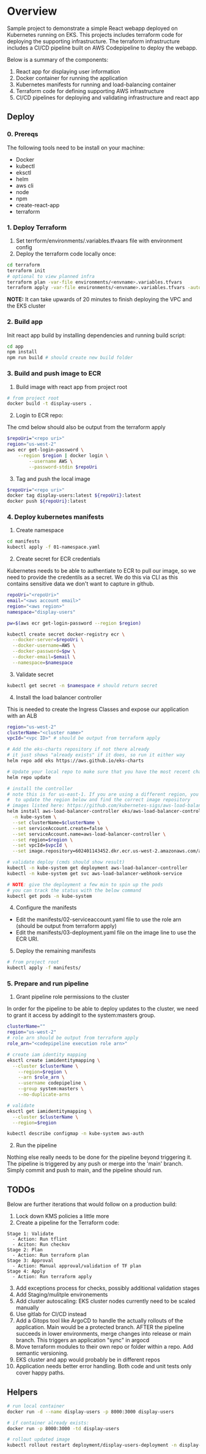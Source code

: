 # Overview

Sample project to demonstrate a simple React webapp deployed on Kubernetes running
on EKS. This projects includes terraform code for deploying the supporting
infrastructure. The terraform infrastructure includes a CI/CD pipeline built on
AWS Codepipeline to deploy the webapp.

Below is a summary of the components:

1. React app for displaying user information
2. Docker container for running the application
3. Kubernetes manifests for running and load-balancing container
4. Terraform code for defining supporting AWS infrastructure
5. CI/CD pipelines for deploying and validating infrastructure and react app

## Deploy

### 0. Prereqs

The following tools need to be install on your machine:

- Docker
- kubectl
- eksctl
- helm
- aws cli
- node
- npm
- create-react-app
- terraform

### 1. Deploy Terraform

1. Set terrform/environments/<envname>.variables.tfvaars file with environment config
2. Deploy the terraform code locally once:

```bash
cd terraform
terraform init
# optional to view planned infra
terraform plan -var-file environments/<envname>.variables.tfvars
terraform apply -var-file environments/<envname>.variables.tfvars -auto-approve
```

**NOTE:** It can take upwards of 20 minutes to finish deploying the VPC and the
EKS cluster

### 2. Build app

Init react app build by installing dependencies and running build script:

```bash
cd app
npm install
npm run build # should create new build folder
```

### 3. Build and push image to ECR

1. Build image with react app from project root

```bash
# from project root
docker build -t display-users .
```

2. Login to ECR repo:

The cmd below should also be output from the terraform apply

```bash
$repoUri="<repo uri>"
region="us-west-2"
aws ecr get-login-password \
    --region $region | docker login \
        --username AWS \
        --password-stdin $repoUri
```

3. Tag and push the local image

```bash
$repoUri="<repo uri>"
docker tag display-users:latest ${repoUri}:latest
docker push ${repoUri}:latest
```

### 4. Deploy kubernetes manifests

1. Create namespace

```bash
cd manifests
kubectl apply -f 01-namespace.yaml
```

2. Create secret for ECR credentials

Kubernetes needs to be able to authentiate to ECR to pull our image, so we need
to provide the credentils as a secret. We do this via CLI as this contains sensitive
data we don't want to capture in github.

```bash
repoUri="<repoUri>"
email="<aws account email>"
region="<aws region>"
namespace="display-users"

pw=$(aws ecr get-login-password --region $region)

kubectl create secret docker-registry ecr \
  --docker-server=$repoUri \
  --docker-username=AWS \
  --docker-password=$pw \
  --docker-email=$email \
  --namespace=$namespace
```

3. Validate secret

```bash
kubectl get secret -n $namespace # should return secret
```

4. Install the load balancer controller

This is needed to create the Ingress Classes and expose our application with an ALB

```bash
region="us-west-2"
clusterName="<cluster name>"
vpcId="<vpc ID>" # should be output from terraform apply

# Add the eks-charts repository if not there already
# it just shows "already exists" if it does, so run it either way
helm repo add eks https://aws.github.io/eks-charts

# Update your local repo to make sure that you have the most recent charts.
helm repo update

# install the controller
# note this is for us-east-1. If you are using a different region, you'll need
#  to update the region below and find the correct image repository
# images listed here: https://github.com/kubernetes-sigs/aws-load-balancer-controller/releases
helm install aws-load-balancer-controller eks/aws-load-balancer-controller \
  -n kube-system \
  --set clusterName=$clusterName \
  --set serviceAccount.create=false \
  --set serviceAccount.name=aws-load-balancer-controller \
  --set region=$region \
  --set vpcId=$vpcId \
  --set image.repository=602401143452.dkr.ecr.us-west-2.amazonaws.com/amazon/aws-load-balancer-controller

# validate deploy (cmds should show result)
kubectl -n kube-system get deployment aws-load-balancer-controller
kubectl -n kube-system get svc aws-load-balancer-webhook-service

# NOTE: give the deployment a few min to spin up the pods
# you can track the status with the below command
kubectl get pods -n kube-system
```

4. Configure the manifests

- Edit the manifests/02-serviceaccount.yaml file to use the role arn (should be output from terraform apply)
- Edit the manifests/03-deployment.yaml file on the image line to use the ECR URI.

5. Deploy the remaining manifests

```bash
# from project root
kubectl apply -f manifests/
```

### 5. Prepare and run pipeline

1. Grant pipeline role permissions to the cluster

In order for the pipeline to be able to deploy updates to the
cluster, we need to grant it access by addingit to the system:masters
group.

```bash
clusterName=""
region="us-west-2"
# role arn should be output from terraform apply
role_arn="<codepipeline execution role arn>"

# create iam identity mapping
eksctl create iamidentitymapping \
  --cluster $clusterName \
    --region=$region \
    --arn $role_arn \
    --username codepipeline \
    --group system:masters \
    --no-duplicate-arns

# validate
eksctl get iamidentitymapping \
  --cluster $clusterName \
  --region=$region

kubectl describe configmap -n kube-system aws-auth
```

2. Run the pipeline

Nothing else really needs to be done for the pipeline beyond triggering it.
The pipeline is triggered by any push or merge into the 'main' branch. Simply
commit and push to main, and the pipeline should run.

## TODOs

Below are further iterations that would follow on a production build:

1. Lock down KMS policies a little more
2. Create a pipeline for the Terraform code:

```
Stage 1: Validate
  - Action: Run tflint
  - Aciton: Run checkov
Stage 2: Plan
  - Action: Run terraform plan
Stage 3: Approval
  - Action: Manual approval/validation of TF plan
Stage 4: Apply
  - Action: Run terraform apply
```

3. Add exceptions process for checks, possibly additional validation stages
4. Add Staging/mulitple environements
5. Add cluster autoscaling: EKS cluster nodes currently need to be scaled manually
6. Use gitlab for CI/CD instead
7. Add a Gitops tool like ArgoCD to handle the actually rollouts of the application. Main would be a protected branch. AFTER the pipeline succeeds in lower environments, merge changes into release or main branch. This triggers an application "sync" in argocd
8. Move terraform modules to their own repo or folder within a repo. Add semantic versioning.
9. EKS cluster and app would probably be in different repos
10. Application needs better error handling. Both code and unit tests only cover happy paths.

## Helpers

```bash
# run local container
docker run -d --name display-users -p 8000:3000 display-users

# if container already exists:
docker run -p 8000:3000 -td display-users

# rollout updated image
kubectl rollout restart deployment/display-users-deployment -n display-users
```

